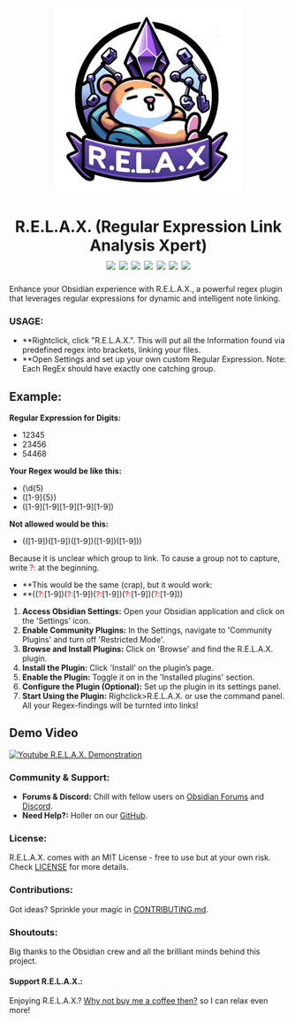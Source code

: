 <p align="center">
  <img src="Logo.png" alt="R.E.L.A.X Logo">
  <h1 align="center">R.E.L.A.X. (Regular Expression Link Analysis Xpert)
  <br>
  <a href="#"><img src="https://img.shields.io/badge/Version-1.5.6-blue"></a>
  <a href="#"><img src="https://img.shields.io/badge/License-MIT-orange"></a>
  <a href="#"><img src="https://img.shields.io/badge/Support-Weekly-brightgreen"></a>
  <a href="#"><img src="https://img.shields.io/badge/KnownBugs-0-green"></a>
  <a href="#"><img src="https://img.shields.io/badge/Stable-green"></a>
  <a href="#"><img src="https://img.shields.io/badge/PlannedImprovements-1-pink"></a>
  <a href="#"><img src="https://img.shields.io/badge/ChatGPT-Approved-red"></a></h1>
	</p>


Enhance your Obsidian experience with R.E.L.A.X., a powerful regex plugin that leverages regular expressions for dynamic and intelligent note linking.

### USAGE:
- **Rightclick, click "R.E.L.A.X.". This will put all the Information found via predefined regex into brackets, linking your files.
- **Open Settings and set up your own custom Regular Expression. Note: Each RegEx should have exactly one catching group.


## Example: ##

**Regular Expression for Digits:**
- 12345
- 23456
- 54468

**Your Regex would be like this:**
- (\d{5)
- ([1-9]{5})
- ([1-9][1-9][1-9][1-9][1-9])

**Not allowed would be this:**
- (([1-9])([1-9])([1-9])([1-9])([1-9]))

Because it is unclear which group to link. To cause a group not to capture, write <span style="color:red">?:</span> at the beginning.
- **This would be the same (crap), but it would work:
- **((<span style="color:red">?:</span>[1-9])(<span style="color:red">?:</span>[1-9])(<span style="color:red">?:</span>[1-9])(<span style="color:red">?:</span>[1-9])(<span style="color:red">?:</span>[1-9]))

1. **Access Obsidian Settings:** Open your Obsidian application and click on the 'Settings' icon.
2. **Enable Community Plugins:** In the Settings, navigate to 'Community Plugins' and turn off 'Restricted Mode'.
3. **Browse and Install Plugins:** Click on 'Browse' and find the R.E.L.A.X. plugin.
4. **Install the Plugin:** Click 'Install' on the plugin’s page.
5. **Enable the Plugin:** Toggle it on in the 'Installed plugins' section.
6. **Configure the Plugin (Optional):** Set up the plugin in its settings panel.
7. **Start Using the Plugin:** Righclick>R.E.L.A.X. or use the command panel. All your Regex-findings will be turnted into links!

## Demo Video


[![Youtube R.E.L.A.X. Demonstration](https://upload.wikimedia.org/wikipedia/commons/3/3f/YOUTUBE--SOCIAL-PLAY.png)](http://www.youtube.com/watch?v=SoRKFwc-UJw)


### Community & Support:

- **Forums & Discord:** Chill with fellow users on [Obsidian Forums](#) and [Discord](#).
- **Need Help?:** Holler on our [GitHub](#).

### License:

R.E.L.A.X. comes with an MIT License - free to use but at your own risk. Check [LICENSE](#) for more details.

### Contributions:

Got ideas? Sprinkle your magic in [CONTRIBUTING.md](#).

### Shoutouts:

Big thanks to the Obsidian crew and all the brilliant minds behind this project.

#### Support R.E.L.A.X.:

Enjoying R.E.L.A.X.? [Why not buy me a coffee then?](https://buymeacoffee.com/Syr1) so I can relax even more!

